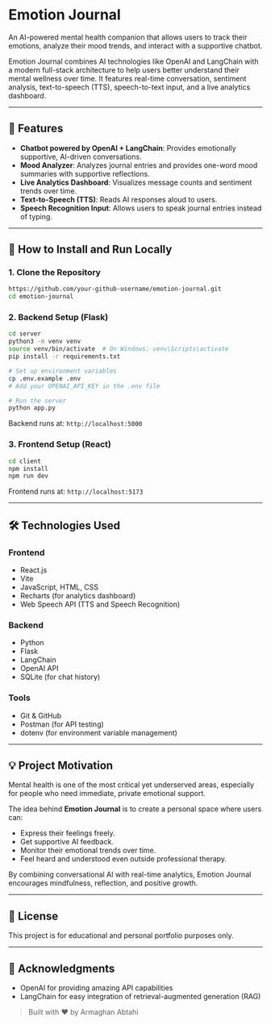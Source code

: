 
# Emotion Journal

An AI-powered mental health companion that allows users to track their emotions, analyze their mood trends, and interact with a supportive chatbot.

Emotion Journal combines AI technologies like OpenAI and LangChain with a modern full-stack architecture to help users better understand their mental wellness over time. It features real-time conversation, sentiment analysis, text-to-speech (TTS), speech-to-text input, and a live analytics dashboard.

---

## 🌟 Features

- **Chatbot powered by OpenAI + LangChain**: Provides emotionally supportive, AI-driven conversations.
- **Mood Analyzer**: Analyzes journal entries and provides one-word mood summaries with supportive reflections.
- **Live Analytics Dashboard**: Visualizes message counts and sentiment trends over time.
- **Text-to-Speech (TTS)**: Reads AI responses aloud to users.
- **Speech Recognition Input**: Allows users to speak journal entries instead of typing.

---

## 🚀 How to Install and Run Locally

### 1. Clone the Repository
```bash
https://github.com/your-github-username/emotion-journal.git
cd emotion-journal
```

### 2. Backend Setup (Flask)
```bash
cd server
python3 -m venv venv
source venv/bin/activate  # On Windows: venv\Scripts\activate
pip install -r requirements.txt

# Set up environment variables
cp .env.example .env
# Add your OPENAI_API_KEY in the .env file

# Run the server
python app.py
```
Backend runs at: `http://localhost:5000`

### 3. Frontend Setup (React)
```bash
cd client
npm install
npm run dev
```
Frontend runs at: `http://localhost:5173`

---

## 🛠️ Technologies Used

### Frontend
- React.js
- Vite
- JavaScript, HTML, CSS
- Recharts (for analytics dashboard)
- Web Speech API (TTS and Speech Recognition)

### Backend
- Python
- Flask
- LangChain
- OpenAI API
- SQLite (for chat history)

### Tools
- Git & GitHub
- Postman (for API testing)
- dotenv (for environment variable management)

---

## 💡 Project Motivation

Mental health is one of the most critical yet underserved areas, especially for people who need immediate, private emotional support.

The idea behind **Emotion Journal** is to create a personal space where users can:
- Express their feelings freely.
- Get supportive AI feedback.
- Monitor their emotional trends over time.
- Feel heard and understood even outside professional therapy.

By combining conversational AI with real-time analytics, Emotion Journal encourages mindfulness, reflection, and positive growth.

---

## 📄 License

This project is for educational and personal portfolio purposes only.

---

## 🙌 Acknowledgments

- OpenAI for providing amazing API capabilities
- LangChain for easy integration of retrieval-augmented generation (RAG)

> Built with ❤️ by Armaghan Abtahi

